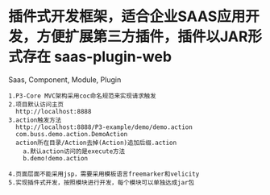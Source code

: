 插件式开发框架，适合企业SAAS应用开发，方便扩展第三方插件，插件以JAR形式存在
saas-plugin-web
===============

Saas, Component, Module, Plugin


    1.P3-Core MVC架构采用coc命名规范来实现请求触发
    2.项目默认访问主页
      http://localhost:8888
    3.action触发方法
      http://localhost:8888/P3-example/demo/demo.action  
      com.buss.demo.action.DemoAction
      action所在目录/Action去掉(Action)追加后缀.action
        a.默认action访问的是execute方法
        b.demo!demo.action
      
    4.页面层面不能采用jsp，需要采用模板语言freemarker和velicity
    5.实现插件式开发，按照模块进行开发，每个模块可以单独达成jar包
